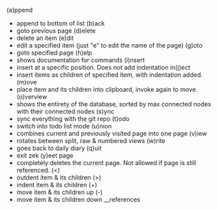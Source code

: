 (a)ppend
- append to bottom of list
(b)ack
- goto previous page
(d)elete
- delete an item
(e)dit
- edit a specified item (just "e" to edit the name of the page)
(g)oto
- goto specified page
(h)elp
- shows documentation for commands 
(i)nsert
- insert at a specific position. Does not add indentation
in(j)ect
- insert items as children of specified item, with indentation added.
(m)ove
- place item and its children into clipboard, invoke again to move.
(o)verview
- shows the entirety of the database, sorted by max connected nodes with their connected nodes
(s)ync
- sync everything with the git repo
(t)odo
- switch into todo list mode
(u)nion
- combines current and previously visited page into one page
(v)iew
- rotates between split, raw & numbered views
(w)rite
- goes back to daily diary
(q)uit
- exit zek
(y)eet page
- completely deletes the current page. Not allowed if page is still referenced.
(<)
- outdent item & its children
(>)
- indent item & its children
(+)
- move item & its children up
(-)
- move item & its children down
__references
